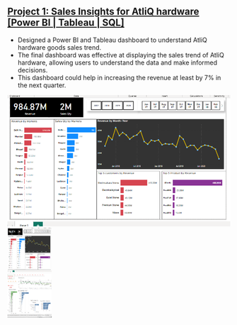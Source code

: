 
## [Project 1: Sales Insights for AtliQ hardware [Power BI | Tableau | SQL]](https://github.com/Inder-rana/Project_portfolio/tree/main/Sales_insights)
*  Designed a Power BI and Tableau dashboard to understand AtliQ hardware goods sales trend.
*  The final dashboard was effective at displaying the sales trend of AtliQ hardware, allowing users to understand the data and make informed decisions.
*  This dashboard could help in increasing the revenue at least by 7% in the next quarter. 


![](images/BI_snapshot.png)
<img src="/images/BI_snapshot.PNG" width="100" height="100">  
<img src="/images/Tableau_snapshot.PNG" width="100" height="100">




